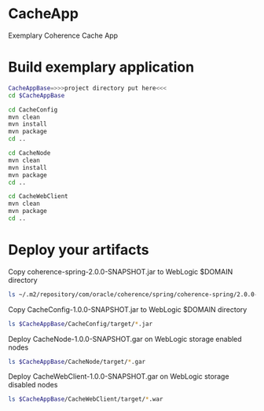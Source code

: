 # CacheApp
Exemplary Coherence Cache App


# Build exemplary application


```bash
CacheAppBase=>>>project directory put here<<<
cd $CacheAppBase

cd CacheConfig
mvn clean 
mvn install
mvn package 
cd ..

cd CacheNode
mvn clean 
mvn install
mvn package 
cd ..

cd CacheWebClient
mvn clean 
mvn package
cd ..

```

# Deploy your artifacts

Copy coherence-spring-2.0.0-SNAPSHOT.jar to WebLogic $DOMAIN directory
```bash
ls ~/.m2/repository/com/oracle/coherence/spring/coherence-spring/2.0.0-SNAPSHOT/coherence-spring-2.0.0-SNAPSHOT.jar 
```

Copy CacheConfig-1.0.0-SNAPSHOT.jar to WebLogic $DOMAIN directory
```bash
ls $CacheAppBase/CacheConfig/target/*.jar
```

Deploy CacheNode-1.0.0-SNAPSHOT.gar on WebLogic storage enabled nodes
```bash
ls $CacheAppBase/CacheNode/target/*.gar
```

Deploy CacheWebClient-1.0.0-SNAPSHOT.gar on WebLogic storage disabled nodes
```bash
ls $CacheAppBase/CacheWebClient/target/*.war
```

